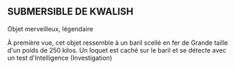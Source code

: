 ## SUBMERSIBLE DE KWALISH

Objet merveilleux, légendaire

À première vue, cet objet ressemble à un baril scellé en fer de
Grande taille d'un poids de 250 kilos. Un loquet est caché sur
le baril et se détecte avec un test d'Intelligence (Investigation)